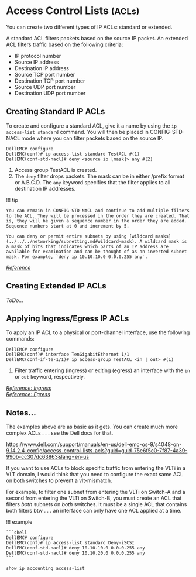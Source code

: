 # Access Control Lists <small>(ACLs)</small>

You can create two different types of IP ACLs: standard or extended.

A standard ACL filters packets based on the source IP packet. An extended ACL filters traffic based on the following criteria:

- IP protocol number
- Source IP address
- Destination IP address
- Source TCP port number
- Destination TCP port number
- Source UDP port number
- Destination UDP port number

## Creating Standard IP ACLs

To create and configure a standard ACL, give it a name by using the `ip access-list standard` command. You will then be placed in CONFIG-STD-NACL mode where you can filter packets based on the source IP.

```shell
DellEMC# configure
DellEMC(conf)# ip access-list standard TestACL #(1)
DellEMC(conf-std-nacl)# deny <source ip [mask]> any #(2)
```

1. Access group TestACL is created.
2. The `deny` filter drops packets. The mask can be in either /prefix format or A.B.C.D. The `any` keyword specifies that the filter applies to all destination IP addresses.

!!! tip

    You can remain in CONFIG-STD-NACL and continue to add multiple filters to the ACL. They will be processed in the order they are created. That is, they will be given a sequence number in the order they are added. Sequence numbers start at 0 and increment by 5.

    You can deny or permit entire subnets by using [wildcard masks](../../../networking/subnetting.md#wildcard-mask). A wildcard mask is a mask of bits that indicates which parts of an IP address are available for examination and can be thought of as an inverted subnet mask. For example, `deny ip 10.10.10.0 0.0.0.255 any`.

[*Reference*](https://www.dell.com/support/manuals/en-us/dell-emc-os-9/s4048-on-9.14.2.4-config/configuring-a-standard-ip-acl-filter?guid=guid-c121caa8-f5b2-413b-9cf3-4fc078373231&lang=en-us)

## Creating Extended IP ACLs

*ToDo...*

## Applying Ingress/Egress IP ACLs

To apply an IP ACL to a physical or port-channel interface, use the following commands:

```shell 
DellEMC# configure
DellEMC(conf)# interface TenGigabitEthernet 1/1
DellEMC(conf-if-te-1/1)# ip access-group TestACL <in | out> #(1)
```

1. Filter traffic entering (ingress) or exiting (egress) an interface with the `in` or `out` keyword, respectively.

[*Reference: Ingress*](https://www.dell.com/support/manuals/en-us/dell-emc-os-9/s4048-on-9.14.2.4-config/configure-ingress-acls?guid=guid-f3044d5d-d348-48d4-b975-4ac04c966d24&lang=en-us)<br />
[*Reference: Egress*](https://www.dell.com/support/manuals/en-us/dell-emc-os-9/s4048-on-9.14.2.4-config/configure-egress-acls?guid=guid-719f97ee-334a-4ef5-b276-94555b4a428f&lang=en-us)

## Notes...

The examples above are as basic as it gets. You can create much more complex ACLs . . . see the Dell docs for that. 

<https://www.dell.com/support/manuals/en-us/dell-emc-os-9/s4048-on-9.14.2.4-config/access-control-lists-acls?guid=guid-75e6f5c0-7f87-4a39-990b-cc307dc63863&lang=en-us>

If you want to use ACLs to block specific traffic from entering the VLTi in a VLT domain, I would think that you need to configure the exact same ACL on both switches to prevent a vlt-mismatch.

For example, to filter one subnet from entering the VLTi on Switch-A and a second from entering the VLTi on Switch-B, you must create an ACL that filters *both* subnets on *both* switches. It must be a single ACL that contains both filters btw . . . an interface can only have one ACL applied at a time.

!!! example

    ```shell
    DellEMC# configure
    DellEMC(conf)# ip access-list standard Deny-iSCSI
    DellEMC(conf-std-nacl)# deny 10.10.10.0 0.0.0.255 any
    DellEMC(conf-std-nacl)# deny 10.10.20.0 0.0.0.255 any
    ```

`show ip accounting access-list`